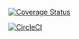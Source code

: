 [![Coverage Status](https://coveralls.io/repos/github/uzoeddie/chatapp-server/badge.svg?branch=develop)](https://coveralls.io/github/uzoeddie/chatapp-server?branch=develop)

[![CircleCI](https://dl.circleci.com/status-badge/img/gh/uzoeddie/chatapp-server/tree/develop.svg?style=svg)](https://dl.circleci.com/status-badge/redirect/gh/uzoeddie/chatapp-server/tree/develop)
